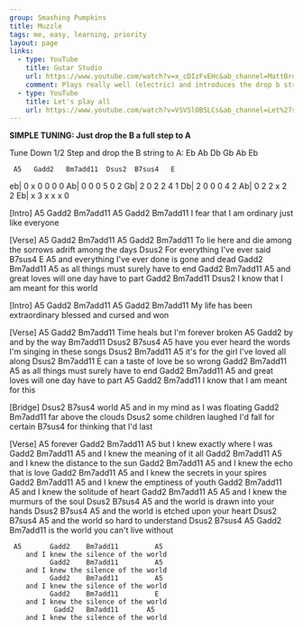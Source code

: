 ```yaml
---
group: Smashing Pumpkins
title: Muzzle
tags: me, easy, learning, priority
layout: page
links:
  - type: YouTube
    title: Gutar Studio
    url: https://www.youtube.com/watch?v=x_cDIzFvEHc&ab_channel=MattBrown%27sGuitarStudio
    comment: Plays really well (electric) and introduces the drop b string tuning
  - type: YouTube
    title: Let's play all
    url: https://www.youtube.com/watch?v=VSVSlOBSLCs&ab_channel=Let%27sPlayAll
---
```



**SIMPLE TUNING: Just drop the B a full step to A**

Tune Down 1/2 Step and drop the B string to A: Eb Ab Db Gb Ab Eb
 
     A5   Gadd2   Bm7add11  Dsus2  B7sus4   E
eb|  0    x       0         0      0        0
Ab|  0    0       0         5      0        2
Gb|  2    0       2         2      4        1
Db|  2    0       0         0      4        2
Ab|  0    2       2         x      2        2
Eb|  x    3       x         x      x        0
 
 
[Intro]
A5           Gadd2   Bm7add11     A5        Gadd2    Bm7add11
I  fear that I am     ordinary    just like everyone
 
[Verse]
A5              Gadd2   Bm7add11       A5              Gadd2     Bm7add11
To lie here and die among the sorrows adrift among the days
Dsus2
For everything I've ever said
  B7sus4                       E        A5
and everything I've ever done is gone and dead
       Gadd2           Bm7add11        A5
as all things     must surely have to end
          Gadd2          Bm7add11        A5
and great loves    will one day have to part
            Gadd2         Bm7add11       Dsus2
I know that I          am meant for this world
 
[Intro]
A5          Gadd2     Bm7add11      A5                    Gadd2  Bm7add11
My life has been extraordinary      blessed and cursed and won
 
[Verse]
A5             Gadd2   Bm7add11
Time heals but I'm     forever broken
        A5             Gadd2
        by and by the way
        Bm7add11                Dsus2    B7sus4            A5
        have you ever heard the words I'm singing in these songs
                     Dsus2       Bm7add11    A5
        it's for the girl I've   loved all   along
                 Dsus2   Bm7add11  E
        can a taste of  love be so wrong
               Gadd2       Bm7add11       A5
        as all things must surely have to end
                  Gadd2      Bm7add11        A5
        and great loves will one day have to part
        A5          Gadd2    Bm7add11
        I know that I     am meant for this
 
[Bridge]
        Dsus2   B7sus4
        world
            A5
        and in my mind as I was floating
        Gadd2         Bm7add11
        far above the clouds
             Dsus2
        some children laughed I'd fall for certain
            B7sus4
        for thinking that I'd last
 
[Verse]
         A5
        forever
              Gadd2    Bm7add11         A5
        but I knew    exactly where I was
              Gadd2    Bm7add11      A5
        and I knew the meaning of it all
              Gadd2    Bm7add11       A5
        and I knew the distance to the sun
              Gadd2    Bm7add11     A5
        and I knew the echo that is love
              Gadd2    Bm7add11        A5
        and I knew the secrets in your spires
              Gadd2    Bm7add11     A5
        and I knew the emptiness of youth
              Gadd2    Bm7add11    A5
        and I knew the solitude of heart
              Gadd2    Bm7add11        A5        A5
        and I knew the murmurs of the soul
                Dsus2    B7sus4          A5
        and the world is drawn into your hands
                Dsus2    B7sus4           A5
        and the world is etched upon your heart
                Dsus2    B7sus4        A5
        and the world so hard to understand
                Dsus2    B7sus4         A5    Gadd2  Bm7add11
        is the world you can't live without
 
     A5       Gadd2    Bm7add11         A5
        and I knew the silence of the world
              Gadd2    Bm7add11         A5
        and I knew the silence of the world
              Gadd2    Bm7add11         A5
        and I knew the silence of the world
              Gadd2    Bm7add11         E
        and I knew the silence of the world
               Gadd2   Bm7add11       A5
        and I knew the silence of the world


